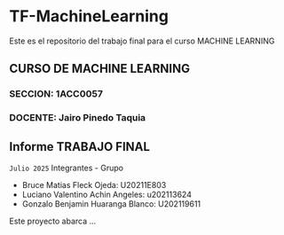 ﻿# TF-MachineLearning

Este es el repositorio del trabajo final para el curso MACHINE LEARNING
## CURSO DE MACHINE LEARNING
### SECCION: 1ACC0057
### DOCENTE: Jairo Pinedo Taquia

## Informe TRABAJO FINAL
`Julio 2025`
Integrantes - Grupo
- Bruce Matias Fleck Ojeda: U20211E803
- Luciano Valentino Achin Angeles: u202113624
- Gonzalo Benjamin Huaranga Blanco: U202119611

Este proyecto abarca ...
